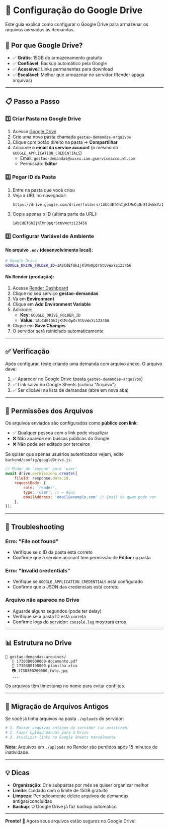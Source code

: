# 📁 Configuração do Google Drive

Este guia explica como configurar o Google Drive para armazenar os arquivos anexados às demandas.

## 🎯 Por que Google Drive?

- ✅ **Grátis**: 15GB de armazenamento gratuito
- ✅ **Confiável**: Backup automático pela Google
- ✅ **Acessível**: Links permanentes para download
- ✅ **Escalável**: Melhor que armazenar no servidor (Render apaga arquivos)

---

## 📋 Passo a Passo

### 1️⃣ Criar Pasta no Google Drive

1. Acesse [Google Drive](https://drive.google.com)
2. Crie uma nova pasta chamada `gestao-demandas-arquivos`
3. Clique com botão direito na pasta → **Compartilhar**
4. Adicione o **email da service account** (o mesmo do `GOOGLE_APPLICATION_CREDENTIALS`)
   - Email: `gestao-demandas@xxxxx.iam.gserviceaccount.com`
   - Permissão: **Editor**

### 2️⃣ Pegar ID da Pasta

1. Entre na pasta que você criou
2. Veja a URL no navegador:
   ```
   https://drive.google.com/drive/folders/1AbCdEfGhIjKlMnOpQrStUvWxYz123456
   ```
3. Copie apenas o ID (última parte da URL):
   ```
   1AbCdEfGhIjKlMnOpQrStUvWxYz123456
   ```

### 3️⃣ Configurar Variável de Ambiente

#### No arquivo `.env` (desenvolvimento local):

```bash
# Google Drive
GOOGLE_DRIVE_FOLDER_ID=1AbCdEfGhIjKlMnOpQrStUvWxYz123456
```

#### No Render (produção):

1. Acesse [Render Dashboard](https://dashboard.render.com)
2. Clique no seu serviço **gestao-demandas**
3. Vá em **Environment**
4. Clique em **Add Environment Variable**
5. Adicione:
   - **Key**: `GOOGLE_DRIVE_FOLDER_ID`
   - **Value**: `1AbCdEfGhIjKlMnOpQrStUvWxYz123456`
6. Clique em **Save Changes**
7. O servidor será reiniciado automaticamente

---

## ✅ Verificação

Após configurar, teste criando uma demanda com arquivo anexo. O arquivo deve:

1. ✅ Aparecer no Google Drive (pasta `gestao-demandas-arquivos`)
2. ✅ Link salvo no Google Sheets (coluna "Arquivo")
3. ✅ Ser clicável na lista de demandas (abre em nova aba)

---

## 🔐 Permissões dos Arquivos

Os arquivos enviados são configurados como **público com link**:
- ✅ Qualquer pessoa com o link pode visualizar
- ❌ Não aparece em buscas públicas do Google
- ❌ Não pode ser editado por terceiros

Se quiser que apenas usuários autenticados vejam, edite `backend/config/googleDrive.js`:

```javascript
// Mudar de 'anyone' para 'user'
await drive.permissions.create({
    fileId: response.data.id,
    requestBody: {
        role: 'reader',
        type: 'user', // ← Aqui
        emailAddress: 'email@exemplo.com' // Email de quem pode ver
    },
});
```

---

## 🐛 Troubleshooting

### Erro: "File not found"
- Verifique se o ID da pasta está correto
- Confirme que a service account tem permissão de **Editor** na pasta

### Erro: "Invalid credentials"
- Verifique se `GOOGLE_APPLICATION_CREDENTIALS` está configurado
- Confirme que o JSON das credenciais está correto

### Arquivo não aparece no Drive
- Aguarde alguns segundos (pode ter delay)
- Verifique se a pasta ID está correta
- Confirme logs do servidor: `console.log` mostrará erros

---

## 📊 Estrutura no Drive

```
📁 gestao-demandas-arquivos/
   📄 1730380000000-documento.pdf
   📄 1730380100000-planilha.xlsx
   📷 1730380200000-foto.jpg
   ...
```

Os arquivos têm timestamp no nome para evitar conflitos.

---

## 🔄 Migração de Arquivos Antigos

Se você já tinha arquivos na pasta `./uploads` do servidor:

```bash
# 1. Baixar arquivos antigos do servidor (se existirem)
# 2. Fazer upload manual para o Drive
# 3. Atualizar links no Google Sheets manualmente
```

**Nota**: Arquivos em `./uploads` no Render são perdidos após 15 minutos de inatividade.

---

## 💡 Dicas

- **Organização**: Crie subpastas por mês se quiser organizar melhor
- **Limite**: Cuidado com o limite de 15GB gratuito
- **Limpeza**: Periodicamente delete arquivos de demandas antigas/concluídas
- **Backup**: O Google Drive já faz backup automático

---

**Pronto!** 🎉 Agora seus arquivos estão seguros no Google Drive!
